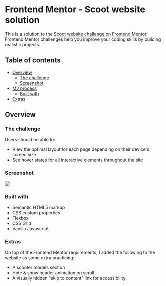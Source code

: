 # Frontend Mentor - Scoot website solution

This is a solution to the [Scoot website challenge on Frontend Mentor](https://www.frontendmentor.io/challenges/scoot-multipage-website-N76alNPRJ). Frontend Mentor challenges help you improve your coding skills by building realistic projects.

## Table of contents

- [Overview](#overview)
  - [The challenge](#the-challenge)
  - [Screenshot](#screenshot)
- [My process](#my-process)
  - [Built with](#built-with)
- [Extras](#extras)

## Overview

### The challenge

Users should be able to:

- View the optimal layout for each page depending on their device's screen size
- See hover states for all interactive elements throughout the site

### Screenshot

![](./screenshot.png)

### Built with

- Semantic HTML5 markup
- CSS custom properties
- Flexbox
- CSS Grid
- Vanilla Javascript

### Extras

On top of the Frontend Mentor requirements, I added the following to the website as some extra practicing:

- A scooter models section
- Hide & show header animation on scroll
- A visually hidden "skip to content" link for accessibility
